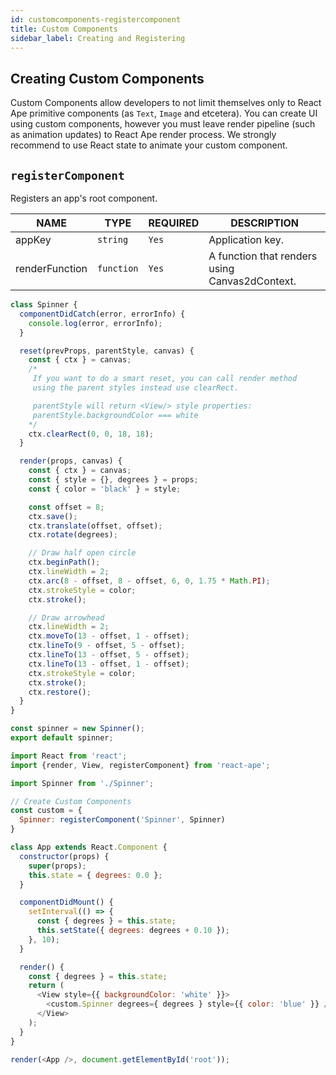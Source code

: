 ```yaml
---
id: customcomponents-registercomponent
title: Custom Components
sidebar_label: Creating and Registering
---
```



## Creating Custom Components

Custom Components allow developers to not limit themselves only to React Ape primitive components (as `Text`, `Image` and etcetera). You can create UI using custom components, however you must leave render pipeline (such as animation updates) to React Ape render process. We strongly recommend to use React state to animate your custom component.

## `registerComponent`

Registers an app's root component.

| NAME | TYPE | REQUIRED | DESCRIPTION |
| ------- | ------------ | ----------------- | ------ |
| appKey | `string` | `Yes` | Application key. |
| renderFunction | `function` | `Yes` | A function that renders using Canvas2dContext. |

<!--DOCUSAURUS_CODE_TABS-->

<!--Spinner.jsx-->
```js
class Spinner {
  componentDidCatch(error, errorInfo) {
    console.log(error, errorInfo);
  }

  reset(prevProps, parentStyle, canvas) {
    const { ctx } = canvas;
    /* 
     If you want to do a smart reset, you can call render method
     using the parent styles instead use clearRect.

     parentStyle will return <View/> style properties:
     parentStyle.backgroundColor === white
    */
    ctx.clearRect(0, 0, 18, 18);
  }

  render(props, canvas) {
    const { ctx } = canvas;
    const { style = {}, degrees } = props;
    const { color = 'black' } = style;

    const offset = 8;
    ctx.save();
    ctx.translate(offset, offset);
    ctx.rotate(degrees);

    // Draw half open circle
    ctx.beginPath();
    ctx.lineWidth = 2;
    ctx.arc(8 - offset, 8 - offset, 6, 0, 1.75 * Math.PI);
    ctx.strokeStyle = color;
    ctx.stroke();

    // Draw arrowhead
    ctx.lineWidth = 2;
    ctx.moveTo(13 - offset, 1 - offset);
    ctx.lineTo(9 - offset, 5 - offset);
    ctx.lineTo(13 - offset, 5 - offset);
    ctx.lineTo(13 - offset, 1 - offset);
    ctx.strokeStyle = color;
    ctx.stroke();
    ctx.restore();
  }
}

const spinner = new Spinner();
export default spinner;
```

<!--App.jsx-->
```js
import React from 'react';
import {render, View, registerComponent} from 'react-ape';

import Spinner from './Spinner';

// Create Custom Components
const custom = {
  Spinner: registerComponent('Spinner', Spinner)
}

class App extends React.Component {
  constructor(props) {
    super(props);
    this.state = { degrees: 0.0 };
  }

  componentDidMount() {
    setInterval(() => {
      const { degrees } = this.state;
      this.setState({ degrees: degrees + 0.10 });
    }, 10);
  }

  render() {
    const { degrees } = this.state;
    return (
      <View style={{ backgroundColor: 'white' }}>
        <custom.Spinner degrees={ degrees } style={{ color: 'blue' }} />
      </View>
    );
  }
}

render(<App />, document.getElementById('root'));
```
<!--END_DOCUSAURUS_CODE_TABS-->
